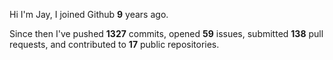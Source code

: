 Hi I'm Jay, I joined Github **9** years ago.

Since then I've pushed **1327** commits, opened **59** issues, submitted **138** pull requests, and contributed to **17** public repositories.
